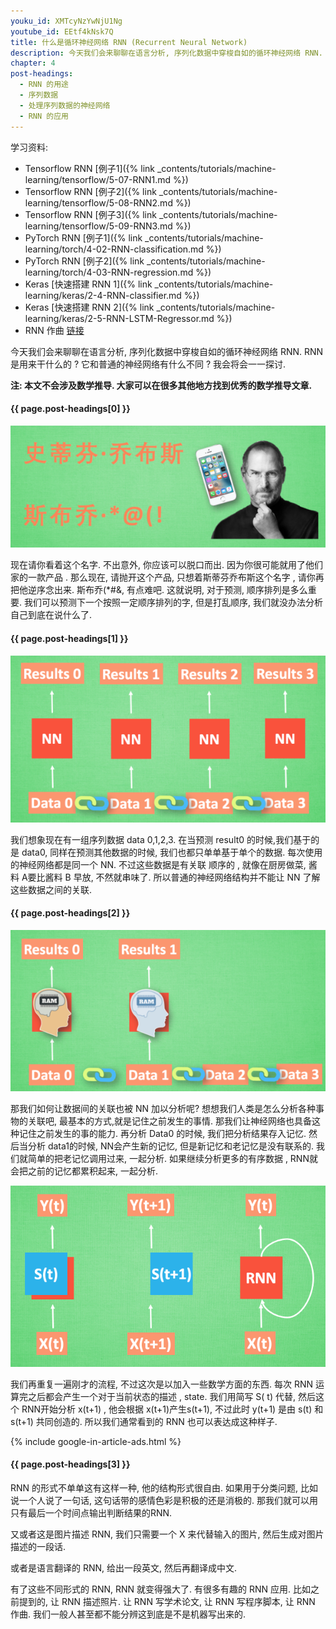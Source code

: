 ```yaml
---
youku_id: XMTcyNzYwNjU1Ng
youtube_id: EEtf4kNsk7Q
title: 什么是循环神经网络 RNN (Recurrent Neural Network)
description: 今天我们会来聊聊在语言分析, 序列化数据中穿梭自如的循环神经网络 RNN. RNN 是用来干什么的 ? 它和普通的神经网络有什么不同 ? 我会将会一一探讨.
chapter: 4
post-headings:
  - RNN 的用途
  - 序列数据
  - 处理序列数据的神经网络
  - RNN 的应用
---
```


学习资料:
  * Tensorflow RNN [例子1]({% link _contents/tutorials/machine-learning/tensorflow/5-07-RNN1.md %})
  * Tensorflow RNN [例子2]({% link _contents/tutorials/machine-learning/tensorflow/5-08-RNN2.md %})
  * Tensorflow RNN [例子3]({% link _contents/tutorials/machine-learning/tensorflow/5-09-RNN3.md %})
  * PyTorch RNN [例子1]({% link _contents/tutorials/machine-learning/torch/4-02-RNN-classification.md %})
  * PyTorch RNN [例子2]({% link _contents/tutorials/machine-learning/torch/4-03-RNN-regression.md %})
  * Keras [快速搭建 RNN 1]({% link _contents/tutorials/machine-learning/keras/2-4-RNN-classifier.md %})
  * Keras [快速搭建 RNN 2]({% link _contents/tutorials/machine-learning/keras/2-5-RNN-LSTM-Regressor.md %})
  * RNN 作曲 [链接](http://www.hexahedria.com/2015/08/03/composing-music-with-recurrent-neural-networks/)



今天我们会来聊聊在语言分析, 序列化数据中穿梭自如的循环神经网络 RNN. RNN 是用来干什么的 ? 它和普通的神经网络有什么不同 ? 我会将会一一探讨.


**注: 本文不会涉及数学推导. 大家可以在很多其他地方找到优秀的数学推导文章.**




<h4 class="tut-h4-pad" id="{{ page.post-headings[0] }}">{{ page.post-headings[0] }}</h4>

<img class="course-image" src="/static/results/ML_intro/rnn1.png" alt="{{ page.title }}{% increment image-count %}">

现在请你看着这个名字. 不出意外, 你应该可以脱口而出. 因为你很可能就用了他们家的一款产品 . 那么现在, 请抛开这个产品, 只想着斯蒂芬乔布斯这个名字 , 请你再把他逆序念出来. 斯布乔(*#&, 有点难吧. 这就说明, 对于预测, 顺序排列是多么重要. 我们可以预测下一个按照一定顺序排列的字, 但是打乱顺序, 我们就没办法分析自己到底在说什么了.



<h4 class="tut-h4-pad" id="{{ page.post-headings[1] }}">{{ page.post-headings[1] }}</h4>

<img class="course-image" src="/static/results/ML_intro/rnn2.png" alt="{{ page.title }}{% increment image-count %}">

我们想象现在有一组序列数据 data 0,1,2,3. 在当预测 result0 的时候,我们基于的是 data0, 同样在预测其他数据的时候, 我们也都只单单基于单个的数据. 每次使用的神经网络都是同一个 NN. 不过这些数据是有关联 顺序的 , 就像在厨房做菜, 酱料 A要比酱料 B 早放, 不然就串味了. 所以普通的神经网络结构并不能让 NN 了解这些数据之间的关联.



<h4 class="tut-h4-pad" id="{{ page.post-headings[2] }}">{{ page.post-headings[2] }}</h4>

<img class="course-image" src="/static/results/ML_intro/rnn3.png" alt="{{ page.title }}{% increment image-count %}">

那我们如何让数据间的关联也被 NN 加以分析呢? 想想我们人类是怎么分析各种事物的关联吧, 最基本的方式,就是记住之前发生的事情. 那我们让神经网络也具备这种记住之前发生的事的能力. 再分析 Data0 的时候, 我们把分析结果存入记忆. 然后当分析 data1的时候, NN会产生新的记忆, 但是新记忆和老记忆是没有联系的. 我们就简单的把老记忆调用过来, 一起分析. 如果继续分析更多的有序数据 , RNN就会把之前的记忆都累积起来, 一起分析.

<img class="course-image" src="/static/results/ML_intro/rnn4.png" alt="{{ page.title }}{% increment image-count %}">

我们再重复一遍刚才的流程, 不过这次是以加入一些数学方面的东西. 每次 RNN 运算完之后都会产生一个对于当前状态的描述 , state. 我们用简写 S( t) 代替, 然后这个 RNN开始分析 x(t+1) , 他会根据 x(t+1)产生s(t+1), 不过此时 y(t+1) 是由 s(t) 和 s(t+1) 共同创造的. 所以我们通常看到的 RNN 也可以表达成这种样子.


{% include google-in-article-ads.html %}


<h4 class="tut-h4-pad" id="{{ page.post-headings[3] }}">{{ page.post-headings[3] }}</h4>

RNN 的形式不单单这有这样一种, 他的结构形式很自由. 如果用于分类问题, 比如说一个人说了一句话, 这句话带的感情色彩是积极的还是消极的. 那我们就可以用只有最后一个时间点输出判断结果的RNN.

又或者这是图片描述 RNN, 我们只需要一个 X 来代替输入的图片, 然后生成对图片描述的一段话.

或者是语言翻译的 RNN, 给出一段英文, 然后再翻译成中文.

有了这些不同形式的 RNN, RNN 就变得强大了. 有很多有趣的 RNN 应用. 比如之前提到的, 让 RNN 描述照片. 让 RNN 写学术论文, 让 RNN 写程序脚本, 让 RNN 作曲. 我们一般人甚至都不能分辨这到底是不是机器写出来的.